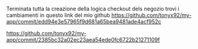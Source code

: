 Terminata tutta la creazione della logica checkout dels negozio trovi i cambiamenti in questo link del mio github
https://github.com/tonyx92/my-app/commit/edd94e3e57965f9d681a65bea9481ade4acf952c

https://github.com/tonyx92/my-app/commit/2385bc32a02ec23aea54ede0fc6722b21271109f